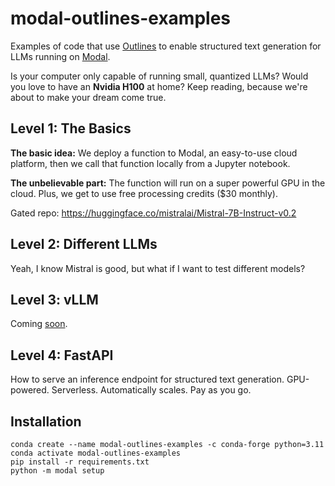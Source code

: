# modal-outlines-examples

Examples of code that use [Outlines](https://github.com/outlines-dev/outlines) to enable structured text generation for LLMs running on [Modal](https://modal.com).

Is your computer only capable of running small, quantized LLMs? Would you love to have an **Nvidia H100** at home? Keep reading, because we're about to make your dream come true.

## Level 1: The Basics

**The basic idea:** We deploy a function to Modal, an easy-to-use cloud platform, then we call that function locally from a Jupyter notebook.

**The unbelievable part:** The function will run on a super powerful GPU in the cloud. Plus, we get to use free processing credits ($30 monthly).


Gated repo: https://huggingface.co/mistralai/Mistral-7B-Instruct-v0.2

## Level 2: Different LLMs

Yeah, I know Mistral is good, but what if I want to test different models?

## Level 3: vLLM

Coming [soon](https://github.com/vllm-project/vllm/pull/4109).

## Level 4: FastAPI

How to serve an inference endpoint for structured text generation. GPU-powered. Serverless. Automatically scales. Pay as you go.

## Installation

```shell
conda create --name modal-outlines-examples -c conda-forge python=3.11
conda activate modal-outlines-examples
pip install -r requirements.txt
python -m modal setup
```
